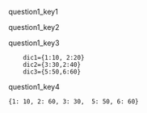 question1_key1

        

question1_key2


question1_key3
```
    dic1={1:10, 2:20}
    dic2={3:30,2:40}
    dic3={5:50,6:60}
```
 
question1_key4
```
{1: 10, 2: 60, 3: 30,  5: 50, 6: 60} 
```
